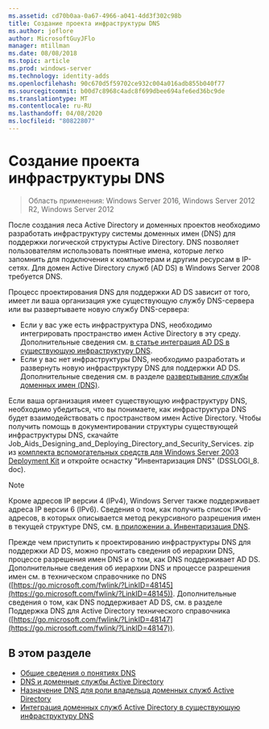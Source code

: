 ```yaml
---
ms.assetid: cd70b0aa-0a67-4966-a041-4dd3f302c98b
title: Создание проекта инфраструктуры DNS
ms.author: joflore
author: MicrosoftGuyJFlo
manager: mtillman
ms.date: 08/08/2018
ms.topic: article
ms.prod: windows-server
ms.technology: identity-adds
ms.openlocfilehash: 90c670d5f59702ce932c004a016adb855b040f77
ms.sourcegitcommit: b00d7c8968c4adc8f699dbee694afe6ed36bc9de
ms.translationtype: MT
ms.contentlocale: ru-RU
ms.lasthandoff: 04/08/2020
ms.locfileid: "80822807"
---
```

# <a name="creating-a-dns-infrastructure-design"></a>Создание проекта инфраструктуры DNS

>Область применения: Windows Server 2016, Windows Server 2012 R2, Windows Server 2012

После создания леса Active Directory и доменных проектов необходимо разработать инфраструктуру системы доменных имен (DNS) для поддержки логической структуры Active Directory. DNS позволяет пользователям использовать понятные имена, которые легко запомнить для подключения к компьютерам и другим ресурсам в IP-сетях. Для домен Active Directory служб (AD DS) в Windows Server 2008 требуется DNS.  
  
Процесс проектирования DNS для поддержки AD DS зависит от того, имеет ли ваша организация уже существующую службу DNS-сервера или вы развертываете новую службу DNS-сервера:  
  
- Если у вас уже есть инфраструктура DNS, необходимо интегрировать пространство имен Active Directory в эту среду. Дополнительные сведения см. [в статье интеграция AD DS в существующую инфраструктуру DNS](../../ad-ds/plan/Integrating-AD-DS-into-an-Existing-DNS-Infrastructure.md).  
- Если у вас нет инфраструктуры DNS, необходимо разработать и развернуть новую инфраструктуру DNS для поддержки AD DS. Дополнительные сведения см. в разделе [развертывание службы доменных имен (DNS)](https://go.microsoft.com/fwlink/?LinkId=93656).  
  
Если ваша организация имеет существующую инфраструктуру DNS, необходимо убедиться, что вы понимаете, как инфраструктура DNS будет взаимодействовать с пространством имен Active Directory. Чтобы получить помощь в документировании структуры существующей инфраструктуры DNS, скачайте Job_Aids_Designing_and_Deploying_Directory_and_Security_Services. zip из [комплекта вспомогательных средств для Windows Server 2003 Deployment Kit](https://go.microsoft.com/fwlink/?LinkID=102558) и откройте оснастку "Инвентаризация DNS" (DSSLOGI_8. doc).  
  
> [!NOTE]  
> Кроме адресов IP версии 4 (IPv4), Windows Server также поддерживает адреса IP версии 6 (IPv6). Сведения о том, как получить список IPv6-адресов, в которых описывается метод рекурсивного разрешения имен в текущей структуре DNS, см. [в приложении a. Инвентаризация DNS](../../ad-ds/plan/Appendix-A--DNS-Inventory.md).
  
Прежде чем приступить к проектированию инфраструктуры DNS для поддержки AD DS, можно прочитать сведения об иерархии DNS, процессе разрешения имен DNS и о том, как DNS поддерживает AD DS. Дополнительные сведения об иерархии DNS и процессе разрешения имен см. в техническом справочнике по DNS ([https://go.microsoft.com/fwlink/?LinkID=48145](https://go.microsoft.com/fwlink/?LinkID=48145)). Дополнительные сведения о том, как DNS поддерживает AD DS, см. в разделе Поддержка DNS для Active Directory технического справочника ([https://go.microsoft.com/fwlink/?LinkID=48147](https://go.microsoft.com/fwlink/?LinkID=48147)).  
  
## <a name="in-this-section"></a>В этом разделе  

- [Общие сведения о понятиях DNS](../../ad-ds/plan/Reviewing-DNS-Concepts.md)  
- [DNS и доменные службы Active Directory](../../ad-ds/plan/DNS-and-AD-DS.md)  
- [Назначение DNS для роли владельца доменных служб Active Directory](../../ad-ds/deploy/Assigning-the-DNS-for-AD-DS-Owner-Role.md)  
- [Интеграция доменных служб Active Directory в существующую инфраструктуру DNS](../../ad-ds/plan/../../ad-ds/plan/Integrating-AD-DS-into-an-Existing-DNS-Infrastructure.md)  
